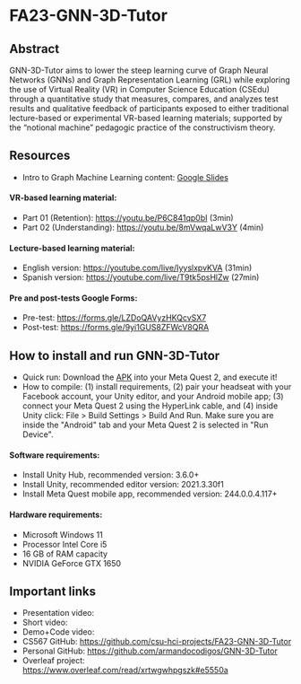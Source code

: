 # FA23-GNN-3D-Tutor

## Abstract
GNN-3D-Tutor aims to lower the steep learning curve of Graph Neural Networks (GNNs) and Graph Representation Learning (GRL) while exploring the use of Virtual Reality (VR) in Computer Science Education (CSEdu) through a quantitative study that measures, compares, and analyzes test results and qualitative feedback of participants exposed to either traditional lecture-based or experimental VR-based learning materials; supported by the “notional machine” pedagogic practice of the constructivism theory.

## Resources
- Intro to Graph Machine Learning content: [Google Slides](https://docs.google.com/presentation/d/16dVkxHLg-pXxc9kGAb7WRJxz_rXpZWIQexV3rWZDVzg/edit?usp=sharing)
#### VR-based learning material:
- Part 01 (Retention): https://youtu.be/P6C841qp0bI (3min)
- Part 02 (Understanding): https://youtu.be/8mVwqaLwV3Y (4min)
#### Lecture-based learning material:
- English version: https://youtube.com/live/IyyslxpvKVA (31min)
- Spanish version: https://youtube.com/live/T9tk5psHlZw (27min)
#### Pre and post-tests Google Forms:
- Pre-test: https://forms.gle/LZDoQAVyzHKQcvSX7
- Post-test: https://forms.gle/9yi1GUS8ZFWcV8QRA

## How to install and run GNN-3D-Tutor
- Quick run: Download the [APK](https://github.com/csu-hci-projects/FA23-GNN-3D-Tutor/blob/main/Source%20Code/GNN3DTutor_1.apk) into your Meta Quest 2, and execute it!
- How to compile: (1) install requirements, (2) pair your headseat with your Facebook account, your Unity editor, and your Android mobile app; (3) connect your Meta Quest 2 using the HyperLink cable, and (4) inside Unity click: File > Build Settings > Build And Run. Make sure you are inside the "Android" tab and your Meta Quest 2 is selected in "Run Device".
#### Software requirements:
- Install Unity Hub, recommended version: 3.6.0+
- Install Unity, recommended editor version: 2021.3.30f1
- Install Meta Quest mobile app, recommended version: 244.0.0.4.117+
#### Hardware requirements:
- Microsoft Windows 11
- Processor Intel Core i5
- 16 GB of RAM capacity
- NVIDIA GeForce GTX 1650

## Important links
- Presentation video:
- Short video:
- Demo+Code video:
- CS567 GitHub: https://github.com/csu-hci-projects/FA23-GNN-3D-Tutor
- Personal GitHub: https://github.com/armandocodigos/GNN-3D-Tutor
- Overleaf project: https://www.overleaf.com/read/xrtwgwhpgszk#e5550a
